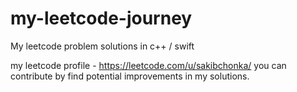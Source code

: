 # my-leetcode-journey
My leetcode problem solutions in c++ / swift

my leetcode profile - https://leetcode.com/u/sakibchonka/
you can contribute by find potential improvements in my solutions.


